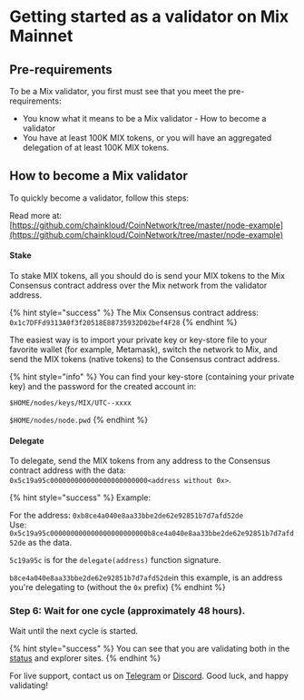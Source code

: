 # Getting started as a validator on Mix Mainnet

## Pre-requirements

To be a Mix validator, you first must see that you meet the pre-requirements:

* You know what it means to be a Mix validator - How to become a validator
* You have at least 100K MIX tokens, or you will have an aggregated delegation of at least 100K MIX tokens.

## How to become a Mix validator

To quickly become a validator, follow this steps:

Read more at: [https://github.com/chainkloud/CoinNetwork/tree/master/node-example](https://github.com/chainkloud/CoinNetwork/tree/master/node-example)

#### Stake

To stake MIX tokens, all you should do is send your MIX tokens to the Mix Consensus contract address over the Mix network from the validator address.

{% hint style="success" %}
The Mix Consensus contract address: `0x1c7DFFd9313A0f3f20518E88735932D02bef4F28`
{% endhint %}

The easiest way is to import your private key or key-store file to your favorite wallet (for example, Metamask), switch the network to Mix, and send the MIX tokens (native tokens) to the Consensus contract address.

{% hint style="info" %}
You can find your key-store (containing your private key) and the password for the created account in:

`$HOME/nodes/keys/MIX/UTC--xxxx`

`$HOME/nodes/node.pwd`
{% endhint %}

#### Delegate

To delegate, send the MIX tokens from any address to the Consensus contract address with the data: `0x5c19a95c000000000000000000000000<address without 0x>`.

{% hint style="success" %}
Example:

For the address: `0xb8ce4a040e8aa33bbe2de62e92851b7d7afd52de`\
Use: `0x5c19a95c000000000000000000000000b8ce4a040e8aa33bbe2de62e92851b7d7afd52de` as the data.

`5c19a95c` is for the `delegate(address)` function signature.

`b8ce4a040e8aa33bbe2de62e92851b7d7afd52de`in this example, is an address you're delegating to (without the `0x` prefix)
{% endhint %}

### Step 6: Wait for one cycle (approximately 48 hours).

Wait until the next cycle is started.

{% hint style="success" %}
You can see that you are validating both in the [status](https://status.miexs.com/) and explorer sites.
{% endhint %}

For live support, contact us on [Telegram](https://t.me/) or [Discord](https://discord.gg). Good luck, and happy validating!
